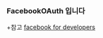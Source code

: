 ### FacebookOAuth 입니다

+참고
[facebook for developers](https://developers.facebook.com/docs/facebook-login/android)

